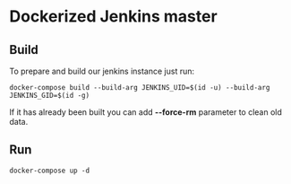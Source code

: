 # Dockerized Jenkins master

## Build
To prepare and build our jenkins instance just run:
```
docker-compose build --build-arg JENKINS_UID=$(id -u) --build-arg JENKINS_GID=$(id -g)
```
If it has already been built you can add **--force-rm** parameter to clean old data.

## Run
```
docker-compose up -d
```
